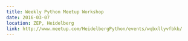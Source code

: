 ```yaml
---
title: Weekly Python Meetup Workshop
date: 2016-03-07
location: ZEP, Heidelberg
link: http://www.meetup.com/HeidelbergPython/events/wqbxllyvfbkb/
---
```

